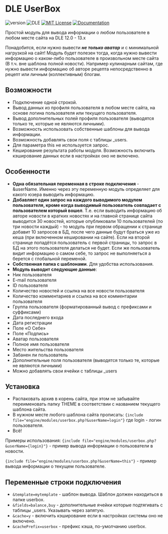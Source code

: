 # DLE UserBox

![version](https://img.shields.io/badge/version-1.6.0-red.svg?style=flat-square "Version")
![DLE](https://img.shields.io/badge/DLE-12.0_--_13.x-green.svg?style=flat-square "DLE Version")
[![MIT License](https://img.shields.io/badge/license-MIT-blue.svg?style=flat-square)](https://github.com/dle-modules/DLE-UserBox/blob/master/LICENSE)
[![Documentation](https://img.shields.io/badge/Documentation-Link-blue.svg?style=flat-square)](https://readme.lazydev.pro/dle-userbox.html)

Простой модуль для вывода информации о любом пользователе в любом месте сайта на DLE 12.0 - 13.x

Понадобится, если нужно вывести ***не только аватар*** и с минимальной нагрузкой на сайт!
Модуль будет полезен тогда, когда нужно вывести информацию о каком-либо пользователе в произвольном месте сайта (В т.ч. вне шаблона полной новости).
Например кулинарным сайтам, где нужно вывести информацию об авторе рецепта непосредственно в рецепт или личным (коллективным) блогам. 

## Возможности

- Подключение одной строкой.
- Вывод данных из профиля пользователя в любом месте сайта, на основе логина пользователя или текущего пользователя.
- Вывод дополнительных полей профиля пользователя (выводятся только те, которые не являются личными).
- Возможность использовать собственные шаблоны для вывода информации.
- Возможность добавлять свои поля с таблицы _users.
- Для параметра this не используется запрос.
- Кеширование результата работы модуля. Возможность включить кэширование данных если в настройках оно не включено.

## Особенности

- **Одна обязательная переменная в строке подключения** - &userName. Именно через эту переменную модуль определяет для какого юзера выводить информацию.
- **Добавляет один запрос на каждого выводимого модулем пользователя, кроме когда выводимый пользователь совпадает с пользователем который вошел**. Т.е. если выводить информацию об авторе новости в кратких новостях и на главной странице сайта выводится 30 новостей, которые опубликовали 10 пользователей (по три новости каждый) - то модуль при первом обращении к странице добавит 10 запросов в БД, после чего данные будут браться уже из кеша (при включенном кешировании на сайте). Если на второй странице попадётся пользователь с первой страницы, то запрос в БД на этого пользователя делаться не будет. Если же пользователь видит информацию о самом себе, то запрос не выполняеться а берется с глобальной переменой.
- **Собственная папка с шаблонами**. Для удобства использования.
- **Модуль выводит следующие данные**:
- Ник пользователя
- E-mail пользователя
- ID пользователя
- Количество новостей и ссылка на все новости пользователя
- Количество комментариев и ссылка на все комментарии пользователя
- Группа пользователя (форматированный вывод с префиксами и суффиксами)
- Дата последнего входа
- Дата регистрации
- Поле «О Себе»
- Поле «Подпись»
- Аватар пользователя
- Полное имя пользователя
- Место жительства пользователя
- Забанен ли пользователь
- Дополнительные поля пользователя (выводятся только те, которые не являются личными)
- Можно добавлять свои ячейки с таблицы _users

## Установка

- Распаковать архив в корень сайта, при этом не забывайте переименовать папку THEME в соответствии с названием текущего шаблона сайта.
- В нужном месте любого шаблона сайта прописать: `{include file="engine/modules/userbox.php?&userName=login"}` где login - логин пользователя.
- Всё!

Примеры использования:
`{include file="engine/modules/userbox.php?&userName={login}"}` - пример вывода информации о пользователи в новости.

`{include file="engine/modules/userbox.php?&userName=this"}` - пример вывода информации о текущем пользователе.

## Переменные строки подключения
- `&template=mytemplate` - шаблон вывода. Шаблон должен находиться в папке userbox.
- `&fields=balance,buy` - дополнительные ячейки которые подтягивать с таблицы _users. Указывать через запятую.
- `&cache=y` - включить кэширование если в настройках системы оно не включено.
- `&cachePrefix=userbox` - префикс кэша, по-умолчанию userbox.
